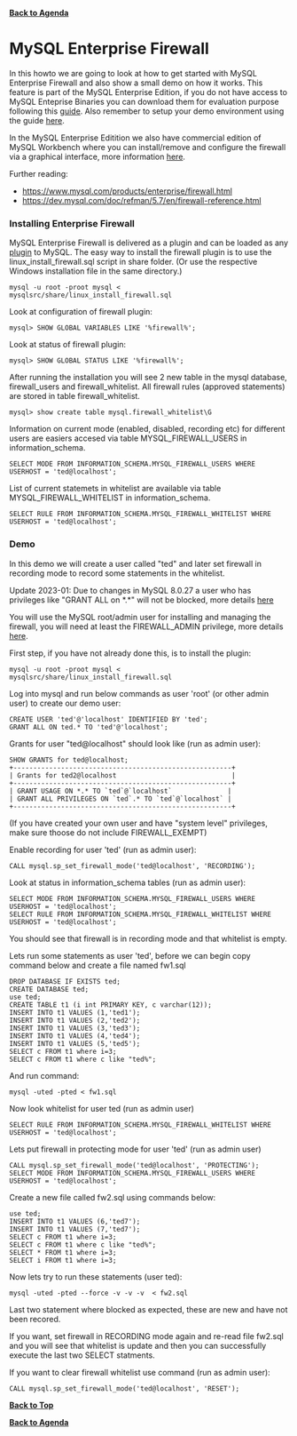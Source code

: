 **[Back to Agenda](./../README.md)**

# MySQL Enterprise Firewall

In this howto we are going to look at how to get started with MySQL Enterprise Firewall and also show a small demo on how it works. This feature is part of the MySQL Enterprise Edition, if you do not have access to MySQL Enteprise Binaries you can download them for evaluation purpose following this [guide](/howtos/edelivery-ee.md). Also remember to setup your demo environment using the guide [here](/howtos/install.md).

In the MySQL Enterprise Editition we also have commercial edition of MySQL Workbench where you can install/remove and configure the firewall via a graphical interface, more information [here](https://dev.mysql.com/doc/workbench/en/wb-mysql-firewall.html).

Further reading:
* https://www.mysql.com/products/enterprise/firewall.html
* https://dev.mysql.com/doc/refman/5.7/en/firewall-reference.html

### Installing Enterprise Firewall
MySQL Enterprise Firewall is delivered as a plugin and can be loaded as any [plugin](https://dev.mysql.com/doc/refman/5.7/en/server-plugin-loading.html) to MySQL. The easy way to install the firewall plugin is to use the linux_install_firewall.sql script in share folder. (Or use the respective Windows installation file in the same directory.)

```
mysql -u root -proot mysql <  mysqlsrc/share/linux_install_firewall.sql
```
Look at configuration of firewall plugin:
```
mysql> SHOW GLOBAL VARIABLES LIKE '%firewall%';
```
Look at status of firewall plugin:
```
mysql> SHOW GLOBAL STATUS LIKE '%firewall%';
```
After running the installation you will see 2 new table in the mysql database, firewall_users and firewall_whitelist.
All firewall rules (approved statements) are stored in table firewall_whitelist.
```
mysql> show create table mysql.firewall_whitelist\G
```
Information on current mode (enabled, disabled, recording etc) for different users are easiers accesed via table MYSQL_FIREWALL_USERS in information_schema.
```
SELECT MODE FROM INFORMATION_SCHEMA.MYSQL_FIREWALL_USERS WHERE USERHOST = 'ted@localhost';
```
List of current statemets in whitelist are available via table MYSQL_FIREWALL_WHITELIST in information_schema.
```
SELECT RULE FROM INFORMATION_SCHEMA.MYSQL_FIREWALL_WHITELIST WHERE USERHOST = 'ted@localhost';
```

### Demo
In this demo we will create a user called "ted" and later set firewall in recording mode to record some statements in the whitelist.

Update 2023-01: Due to changes in MySQL 8.0.27 a user who has privileges like "GRANT ALL on \*.\*" will not be blocked, more details [here](https://dev.mysql.com/doc/refman/8.0/en/privileges-provided.html#priv_firewall-exempt)

You will use the MySQL root/admin user for installing and managing the firewall, you will need at least the FIREWALL_ADMIN privilege, more details [here](https://dev.mysql.com/doc/refman/8.0/en/privileges-provided.html#priv_firewall-admin).

First step, if you have not already done this, is to install the plugin:
```
mysql -u root -proot mysql <  mysqlsrc/share/linux_install_firewall.sql
```

Log into mysql and run below commands as user 'root' (or other admin user) to create our demo user:
```
CREATE USER 'ted'@'localhost' IDENTIFIED BY 'ted';
GRANT ALL ON ted.* TO 'ted'@'localhost';
```

Grants for user "ted@localhost" should look like (run as admin user):
```
SHOW GRANTS for ted@localhost;
+-------------------------------------------------------+
| Grants for ted2@localhost                             |
+-------------------------------------------------------+
| GRANT USAGE ON *.* TO `ted`@`localhost`              |
| GRANT ALL PRIVILEGES ON `ted`.* TO `ted`@`localhost` |
+-------------------------------------------------------+
``` 
(If you have created your own user and have "system level" privileges, make sure thoose do not include FIREWALL_EXEMPT)

Enable recording for user 'ted' (run as admin user):
```
CALL mysql.sp_set_firewall_mode('ted@localhost', 'RECORDING');
```
Look at status in information_schema tables (run as admin user):
```
SELECT MODE FROM INFORMATION_SCHEMA.MYSQL_FIREWALL_USERS WHERE USERHOST = 'ted@localhost';
SELECT RULE FROM INFORMATION_SCHEMA.MYSQL_FIREWALL_WHITELIST WHERE USERHOST = 'ted@localhost';
```
You should see that firewall is in recording mode and that whitelist is empty.

Lets run some statements as user 'ted', before we can begin copy command below and create a file named fw1.sql
```
DROP DATABASE IF EXISTS ted;
CREATE DATABASE ted;
use ted;
CREATE TABLE t1 (i int PRIMARY KEY, c varchar(12));
INSERT INTO t1 VALUES (1,'ted1');
INSERT INTO t1 VALUES (2,'ted2');
INSERT INTO t1 VALUES (3,'ted3');
INSERT INTO t1 VALUES (4,'ted4');
INSERT INTO t1 VALUES (5,'ted5');
SELECT c FROM t1 where i=3;
SELECT c FROM t1 where c like "ted%";
```
And run command:
```
mysql -uted -pted < fw1.sql
```
Now look whitelist for user ted (run as admin user)
```
SELECT RULE FROM INFORMATION_SCHEMA.MYSQL_FIREWALL_WHITELIST WHERE USERHOST = 'ted@localhost';
```
Lets put firewall in protecting mode for user 'ted' (run as admin user)
```
CALL mysql.sp_set_firewall_mode('ted@localhost', 'PROTECTING');
SELECT MODE FROM INFORMATION_SCHEMA.MYSQL_FIREWALL_USERS WHERE USERHOST = 'ted@localhost';
```
Create a new file called fw2.sql using commands below:
```
use ted;
INSERT INTO t1 VALUES (6,'ted7');
INSERT INTO t1 VALUES (7,'ted7');
SELECT c FROM t1 where i=3;
SELECT c FROM t1 where c like "ted%";
SELECT * FROM t1 where i=3;
SELECT i FROM t1 where i=3;
```
Now lets try to run these statements (user ted):
```
mysql -uted -pted --force -v -v -v  < fw2.sql
```
Last two statement where blocked as expected, these are new and have not been recored.

If you want, set firewall in RECORDING mode again and re-read file fw2.sql and you will see that whitelist is update and then you can successfully execute the last two SELECT statments.

If you want to clear firewall whitelist use command (run as admin user):
```
CALL mysql.sp_set_firewall_mode('ted@localhost', 'RESET');
```
**[Back to Top](./firewall.md)**

**[Back to Agenda](./../README.md)**
